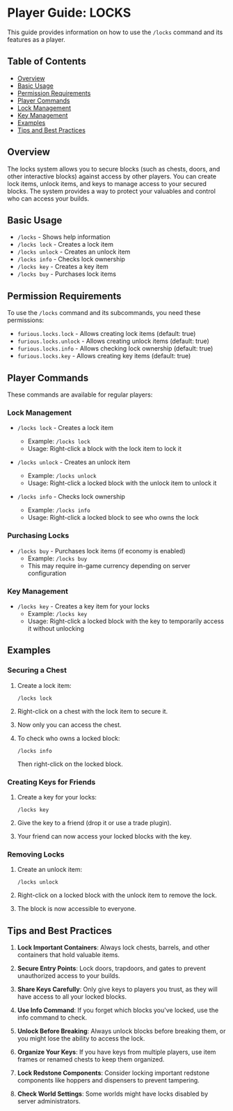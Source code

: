 # Player Guide: LOCKS

This guide provides information on how to use the `/locks` command and its features as a player.

## Table of Contents
- [Overview](#overview)
- [Basic Usage](#basic-usage)
- [Permission Requirements](#permission-requirements)
- [Player Commands](#player-commands)
- [Lock Management](#lock-management)
- [Key Management](#key-management)
- [Examples](#examples)
- [Tips and Best Practices](#tips-and-best-practices)

## Overview

The locks system allows you to secure blocks (such as chests, doors, and other interactive blocks) against access by other players. You can create lock items, unlock items, and keys to manage access to your secured blocks. The system provides a way to protect your valuables and control who can access your builds.

## Basic Usage

- `/locks` - Shows help information
- `/locks lock` - Creates a lock item
- `/locks unlock` - Creates an unlock item
- `/locks info` - Checks lock ownership
- `/locks key` - Creates a key item
- `/locks buy` - Purchases lock items

## Permission Requirements

To use the `/locks` command and its subcommands, you need these permissions:

- `furious.locks.lock` - Allows creating lock items (default: true)
- `furious.locks.unlock` - Allows creating unlock items (default: true)
- `furious.locks.info` - Allows checking lock ownership (default: true)
- `furious.locks.key` - Allows creating key items (default: true)

## Player Commands

These commands are available for regular players:

### Lock Management

- `/locks lock` - Creates a lock item
  - Example: `/locks lock`
  - Usage: Right-click a block with the lock item to lock it

- `/locks unlock` - Creates an unlock item
  - Example: `/locks unlock`
  - Usage: Right-click a locked block with the unlock item to unlock it

- `/locks info` - Checks lock ownership
  - Example: `/locks info`
  - Usage: Right-click a locked block to see who owns the lock

### Purchasing Locks

- `/locks buy` - Purchases lock items (if economy is enabled)
  - Example: `/locks buy`
  - This may require in-game currency depending on server configuration

### Key Management

- `/locks key` - Creates a key item for your locks
  - Example: `/locks key`
  - Usage: Right-click a locked block with the key to temporarily access it without unlocking

## Examples

### Securing a Chest

1. Create a lock item:
   ```
   /locks lock
   ```

2. Right-click on a chest with the lock item to secure it.

3. Now only you can access the chest.

4. To check who owns a locked block:
   ```
   /locks info
   ```
   Then right-click on the locked block.

### Creating Keys for Friends

1. Create a key for your locks:
   ```
   /locks key
   ```

2. Give the key to a friend (drop it or use a trade plugin).

3. Your friend can now access your locked blocks with the key.

### Removing Locks

1. Create an unlock item:
   ```
   /locks unlock
   ```

2. Right-click on a locked block with the unlock item to remove the lock.

3. The block is now accessible to everyone.

## Tips and Best Practices

1. **Lock Important Containers**: Always lock chests, barrels, and other containers that hold valuable items.

2. **Secure Entry Points**: Lock doors, trapdoors, and gates to prevent unauthorized access to your builds.

3. **Share Keys Carefully**: Only give keys to players you trust, as they will have access to all your locked blocks.

4. **Use Info Command**: If you forget which blocks you've locked, use the info command to check.

5. **Unlock Before Breaking**: Always unlock blocks before breaking them, or you might lose the ability to access the lock.

6. **Organize Your Keys**: If you have keys from multiple players, use item frames or renamed chests to keep them organized.

7. **Lock Redstone Components**: Consider locking important redstone components like hoppers and dispensers to prevent tampering.

8. **Check World Settings**: Some worlds might have locks disabled by server administrators.